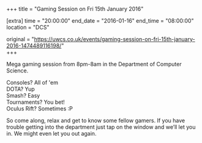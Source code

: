 +++
title = "Gaming Session on Fri 15th January 2016"

[extra]
time = "20:00:00"
end_date = "2016-01-16"
end_time = "08:00:00"
location = "DCS"

original = "https://uwcs.co.uk/events/gaming-session-on-fri-15th-january-2016-1474489116198/"    
+++

Mega gaming session from 8pm-8am in the Department of Computer Science.

Consoles? All of 'em  
DOTA? Yup  
Smash? Easy  
Tournaments? You bet\!  
Oculus Rift? Sometimes :P

So come along, relax and get to know some fellow gamers. If you have trouble getting into the department just tap on the window and we’ll let you in. We might even let you out again.


